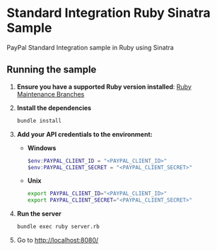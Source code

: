 # Standard Integration Ruby Sinatra Sample

PayPal Standard Integration sample in Ruby using Sinatra

## Running the sample

1. **Ensure you have a supported Ruby version installed**: [Ruby Maintenance Branches](https://www.ruby-lang.org/en/downloads/branches/)

1. **Install the dependencies**

   ```bash
   bundle install
   ```

1. **Add your API credentials to the environment:**

   - **Windows**

     ```powershell
     $env:PAYPAL_CLIENT_ID = "<PAYPAL_CLIENT_ID>"
     $env:PAYPAL_CLIENT_SECRET = "<PAYPAL_CLIENT_SECRET>"
     ```

   - **Unix**

     ```bash
     export PAYPAL_CLIENT_ID="<PAYPAL_CLIENT_ID>"
     export PAYPAL_CLIENT_SECRET="<PAYPAL_CLIENT_SECRET>"
     ```

1. **Run the server**

   ```bash
   bundle exec ruby server.rb
   ```

1. Go to [http://localhost:8080/](http://localhost:8080/)
